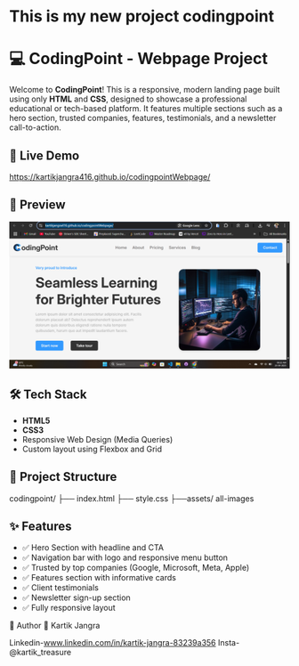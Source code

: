 # This is my new project codingpoint 

# 💻 CodingPoint - Webpage Project

Welcome to **CodingPoint**! This is a responsive, modern landing page built using only **HTML** and **CSS**, designed to showcase a professional educational or tech-based platform. It features multiple sections such as a hero section, trusted companies, features, testimonials, and a newsletter call-to-action.

## 🚀 Live Demo

https://kartikjangra416.github.io/codingpointWebpage/

## 📸 Preview

![Preview](./assets/Screenshot%20(55).png) 

## 🛠️ Tech Stack

- **HTML5**
- **CSS3**
- Responsive Web Design (Media Queries)
- Custom layout using Flexbox and Grid

## 📂 Project Structure

codingpoint/ ├── index.html ├── style.css  ├──assets/ all-images


## ✨ Features

- ✅ Hero Section with headline and CTA
- ✅ Navigation bar with logo and responsive menu button
- ✅ Trusted by top companies (Google, Microsoft, Meta, Apple)
- ✅ Features section with informative cards
- ✅ Client testimonials
- ✅ Newsletter sign-up section
- ✅ Fully responsive layout

🙌 Author
👤 Kartik Jangra

Linkedin-www.linkedin.com/in/kartik-jangra-83239a356
Insta-@kartik_treasure

